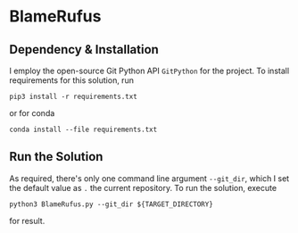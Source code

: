 # BlameRufus

## Dependency & Installation

I employ the open-source Git Python API `GitPython` for the project. To install requirements for this solution, run
```commandline
pip3 install -r requirements.txt
```
or for conda
```commandline
conda install --file requirements.txt
```

## Run the Solution

As required, there's only one command line argument `--git_dir`, which I set the default value as `.` the current repository. To run the solution, execute
```commandline
python3 BlameRufus.py --git_dir ${TARGET_DIRECTORY}
```
for result.